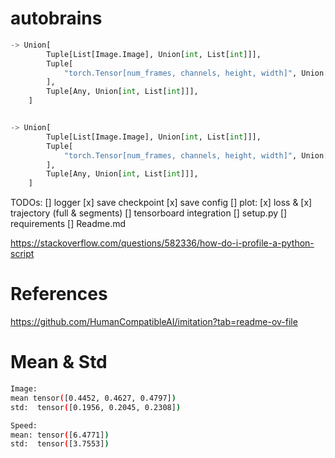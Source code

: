 # autobrains


```python
-> Union[
        Tuple[List[Image.Image], Union[int, List[int]]],
        Tuple[
            "torch.Tensor[num_frames, channels, height, width]", Union[int, List[int]]
        ],
        Tuple[Any, Union[int, List[int]]],
    ]


-> Union[
        Tuple[List[Image.Image], Union[int, List[int]]],
        Tuple[
            "torch.Tensor[num_frames, channels, height, width]", Union[int, List[int]]
        ],
        Tuple[Any, Union[int, List[int]]],
    ]
```

TODOs:
[] logger
    [x] save checkpoint
    [x] save config
    [] plot: [x] loss & [x] trajectory (full & segments)
[] tensorboard integration
[] setup.py
    [] requirements
[] Readme.md


https://stackoverflow.com/questions/582336/how-do-i-profile-a-python-script


# References
https://github.com/HumanCompatibleAI/imitation?tab=readme-ov-file

# Mean & Std

```bash
Image:
mean tensor([0.4452, 0.4627, 0.4797]) 
std:  tensor([0.1956, 0.2045, 0.2308])

Speed:
mean: tensor([6.4771]) 
std:  tensor([3.7553])
```